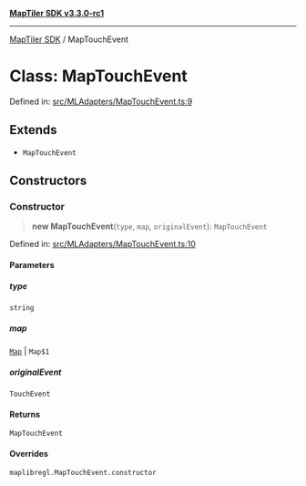 [**MapTiler SDK v3.3.0-rc1**](../README.md)

***

[MapTiler SDK](../README.md) / MapTouchEvent

# Class: MapTouchEvent

Defined in: [src/MLAdapters/MapTouchEvent.ts:9](https://github.com/maptiler/maptiler-sdk-js/blob/d9cb958ebf063ecde2f6f583eb172e5a83460e6a/src/MLAdapters/MapTouchEvent.ts#L9)

## Extends

- `MapTouchEvent`

## Constructors

### Constructor

> **new MapTouchEvent**(`type`, `map`, `originalEvent`): `MapTouchEvent`

Defined in: [src/MLAdapters/MapTouchEvent.ts:10](https://github.com/maptiler/maptiler-sdk-js/blob/d9cb958ebf063ecde2f6f583eb172e5a83460e6a/src/MLAdapters/MapTouchEvent.ts#L10)

#### Parameters

##### type

`string`

##### map

[`Map`](Map.md) | `Map$1`

##### originalEvent

`TouchEvent`

#### Returns

`MapTouchEvent`

#### Overrides

`maplibregl.MapTouchEvent.constructor`
